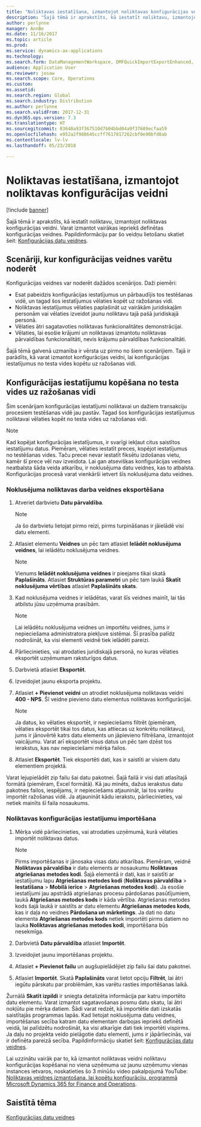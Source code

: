 ```yaml
---
title: "Noliktavas iestatīšana, izmantojot noliktavas konfigurācijas veidni"
description: "Šajā tēmā ir aprakstīts, kā iestatīt noliktavu, izmantojot noliktavas konfigurācijas veidni."
author: perlynne
manager: AnnBe
ms.date: 11/16/2017
ms.topic: article
ms.prod: 
ms.service: dynamics-ax-applications
ms.technology: 
ms.search.form: DataManagementWorkspace, DMFQuickImportExportEnhanced, DMFDefinitionGroupTemplate, DMFEntityTemplateDefinitionLoadDialog
audience: Application User
ms.reviewer: josaw
ms.search.scope: Core, Operations
ms.custom: 
ms.assetid: 
ms.search.region: Global
ms.search.industry: Distribution
ms.author: perlynne
ms.search.validFrom: 2017-12-31
ms.dyn365.ops.version: 7.3
ms.translationtype: HT
ms.sourcegitcommit: 83648a93f367510d7b04bbd04a9f37689ecfaa59
ms.openlocfilehash: e952a2f988645ccff7617817262cbf0e90bfd8ab
ms.contentlocale: lv-lv
ms.lasthandoff: 05/23/2018

---
```


# <a name="set-up-a-warehouse-by-using-a-warehouse-configuration-template"></a>Noliktavas iestatīšana, izmantojot noliktavas konfigurācijas veidni

[!include [banner](../includes/banner.md)]

Šajā tēmā ir aprakstīts, kā iestatīt noliktavu, izmantojot noliktavas konfigurācijas veidni. Varat izmantot vairākas iepriekš definētas konfigurācijas veidnes. Papildinformāciju par šo veidņu lietošanu skatiet šeit: [Konfigurācijas datu veidnes](../../dev-itpro/data-entities/configuration-data-templates.md).

## <a name="scenarios-where-configuration-templates-can-be-helpful"></a>Scenāriji, kur konfigurācijas veidnes varētu noderēt

Konfigurācijas veidnes var noderēt dažādos scenārijos. Daži piemēri:

- Esat pabeidzis konfigurācijas iestatījumus un pārbaudījis tos testēšanas vidē, un tagad šos iestatījumus vēlaties kopēt uz ražošanas vidi.
- Noliktavas iestatījumus vēlaties paplašināt uz vairākām juridiskajām personām vai vēlaties izveidot jaunu noliktavu tajā pašā juridiskajā personā.
- Vēlaties ātri sagatavoties noliktavas funkcionalitātes demonstrācijai.
- Vēlaties, lai esošie krājumi un noliktavas izmantotu noliktavas pārvaldības funkcionalitāti, nevis krājumu pārvaldības funkcionalitāti.

Šajā tēmā galvenā uzmanība ir vērsta uz pirmo no šiem scenārijiem. Tajā ir parādīts, kā varat izmantot konfigurācijas veidni, lai konfigurācijas iestatījumus no testa vides kopētu uz ražošanas vidi.

## <a name="copy-a-configuration-setup-from-a-test-environment-to-a-production-environment"></a>Konfigurācijas iestatījumu kopēšana no testa vides uz ražošanas vidi

Šim scenārijam konfigurācijas iestatījumi noliktavai un dažiem transakciju procesiem testēšanas vidē jau pastāv. Tagad šos konfigurācijas iestatījumus noliktavai vēlaties kopēt no testa vides uz ražošanas vidi.

> [!NOTE]
> Kad kopējat konfigurācijas iestatījumus, ir svarīgi iekļaut citus saistītos iestatījumu datus. Piemēram, vēlaties iestatīt preces, kopējot iestatījumus no testēšanas vides. Taču precei nevar iestatīt fiksētu izdošanas vietu, kamēr šī prece vēl nav izveidota. Lai gan atsevišķas konfigurācijas veidnes neatbalsta šāda veida atkarību, ir noklusējuma datu veidnes, kas to atbalsta. Konfigurācijas procesā varat vienkārši ietvert šīs noklusējuma datu veidnes.

### <a name="export-a-default-warehouse-template"></a>Noklusējuma noliktavas darba veidnes eksportēšana 

1. Atveriet darbvietu **Datu pārvaldība**.

    > [!NOTE]
    > Ja šo darbvietu lietojat pirmo reizi, pirms turpināšanas ir jāielādē visi datu elementi.

2. Atlasiet elementu **Veidnes** un pēc tam atlasiet **Ielādēt noklusējuma veidnes**, lai ielādētu noklusējuma veidnes.

    > [!NOTE]
    > Vienums **Ielādēt noklusējuma veidnes** ir pieejams tikai skatā **Paplašināts**. Atlasiet **Struktūras parametri** un pēc tam laukā **Skatīt noklusējuma vērtības** atlasiet **Paplašināts skats**.

3. Kad noklusējuma veidnes ir ielādētas, varat šīs veidnes mainīt, lai tās atbilstu jūsu uzņēmuma prasībām.

    > [!NOTE]
    > Lai ielādētu noklusējuma veidnes un importētu veidnes, jums ir nepieciešama administratora piekļuve sistēmai. Šī prasība palīdz nodrošināt, ka visi elementi veidnē tiek ielādēti pareizi.

4. Pārliecinieties, vai atrodaties juridiskajā personā, no kuras vēlaties eksportēt uzņēmumam raksturīgos datus.
5. Darbvietā atlasiet **Eksportēt**.
6. Izveidojiet jaunu eksporta projektu.
7. Atlasiet **+ Pievienot veidni** un atrodiet noklusējuma noliktavas veidni **400 - NPS**. Šī veidne pievieno datu elementus noliktavas konfigurācijai.

    > [!NOTE]
    > Ja datus, ko vēlaties eksportēt, ir nepieciešams filtrēt (piemēram, vēlaties eksportēt tikai tos datus, kas attiecas uz konkrētu noliktavu), jums ir jānovērtē katrs datu elements un jāpievieno filtrēšana, izmantojot vaicājumu. Varat arī eksportēt visus datus un pēc tam dzēst tos ierakstus, kas nav nepieciešami mērķa failos.

8. Atlasiet **Eksportēt**. Tiek eksportēti dati, kas ir saistīti ar visiem datu elementiem projektā.

Varat lejupielādēt zip failu šai datu pakotnei. Šajā failā ir visi dati atlasītajā formātā (piemēram, Excel formātā). Kā jau minēts, dažus ierakstus datu pakotnes failos, iespējams, ir nepieciešams atjaunināt, lai tos varētu importēt ražošanas vidē. Ja atjaunināt kādu ierakstu, pārliecinieties, vai netiek mainīts šī faila nosaukums.

### <a name="import-a-warehouse-configuration-setup"></a>Noliktavas konfigurācijas iestatījumu importēšana

1. Mērķa vidē pārliecinieties, vai atrodaties uzņēmumā, kurā vēlaties importēt noliktavas datus.

    > [!NOTE]
    > Pirms importēšanas ir jānosaka visas datu atkarības. Piemēram, veidnē **Noliktavas pārvaldība** ir datu elements ar nosaukumu **Noliktavas atgriešanas metodes kodi**. Šajā elementā ir dati, kas ir saistīti ar iestatījumu lapu **Atgriešanas metodes kodi** (**Noliktavas pārvaldība** > **Iestatīšana** > **Mobilā ierīce** > **Atgriešanas metodes kodi**). Ja esošie iestatījumi jau apstrādā atgriešanas procesu pārdošanas pasūtījumiem, laukā **Atgriešanas metodes kods** ir kāda vērtība. Atgriešanas metodes kods šajā laukā ir saistīts ar datu elementu **Atgriešanas metodes kods**, kas ir daļa no veidnes **Pārdošana un mārketings**. Ja dati no datu elementa **Atgriešanas metodes kods** netiek importēti pirms datiem no lauka **Noliktavas atgriešanas metodes kodi**, importēšana būs nesekmīga.

2. Darbvietā **Datu pārvaldība** atlasiet **Importēt**.
3. Izveidojiet jaunu importēšanas projektu.
4. Atlasiet **+ Pievienot failu** un augšupielādējiet zip failu šai datu pakotnei.
5. Atlasiet **Importēt**. Skatā **Paplašināts** varat lietot opciju **Filtrēt**, lai ātri iegūtu pārskatu par problēmām, kas varētu rasties importēšanas laikā.

Žurnālā **Skatīt izpildi** ir sniegta detalizēta informācija par katru importēto datu elementu. Varat izmantot sagatavošanas posmu datu skatu, lai ātri nokļūtu pie mērķa datiem. Šādi varat redzēt, kā importētie dati izskatās saistītajās programmas lapās. Kad lietojat noklusējuma datu veidnes, importēšanas secība katram datu elementam darbojas iepriekš definētā veidā, lai palīdzētu nodrošināt, ka visi atkarīgie dati tiek importēti vispirms. Ja daļu no projekta veido pielāgotie datu elementi, jums ir jāpārliecinās, vai ir definēta pareizā secība. Papildinformāciju skatiet šeit: [Konfigurācijas datu veidnes](../../dev-itpro/data-entities/configuration-data-templates.md).

Lai uzzinātu vairāk par to, kā izmantot noliktavas veidni noliktavu konfigurācijas kopēšanai no viena uzņēmuma uz jaunu uzņēmumu vienas instances ietvaros, noskatieties šo 3 minūšu video pakalpojumā YouTube: [Noliktavas veidnes izmantošana, lai kopētu konfigurāciju, programmā Microsoft Dynamics 365 for Finance and Operations](https://www.youtube.com/watch?v=K2WIfFlqJYs).

## <a name="related-topic"></a>Saistītā tēma

[Konfigurācijas datu veidnes](../../dev-itpro/data-entities/configuration-data-templates.md)

